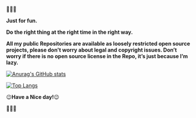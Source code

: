 👊🔥🤖

**Just for fun.**  

**Do the right thing at the right time in the right way.**  

**All my public Repositories are available as loosely restricted open source projects, please don't worry about legal and copyright issues. Don’t worry if there is no open source license in the Repo, it’s just because I’m lazy.**  

[![Anurag's GitHub stats](https://github-readme-stats.vercel.app/api?username=LYF123123&show_icons=true&count_private=true)](https://github.com/anuraghazra/github-readme-stats)

[![Top Langs](https://github-readme-stats.vercel.app/api/top-langs/?username=LYF123123&layout=compact&langs_count=5)](https://github.com/anuraghazra/github-readme-stats)


:wink:**Have a Nice day!**:wink:

👊🔥🤖
